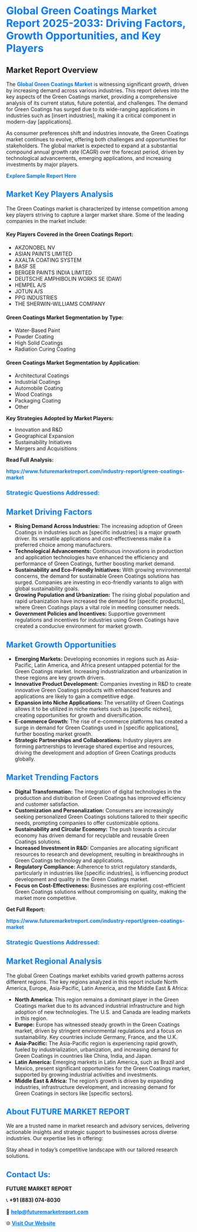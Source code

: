 <h1 style="color: #007BFF;">Global Green Coatings Market Report 2025-2033: Driving Factors, Growth Opportunities, and Key Players</h1>

<section id="overview">
<h2>Market Report Overview</h2>
<p>The <a href="https://www.futuremarketreport.com/industry-report/green-coatings-market" style="color: #007BFF; text-decoration: none;"><strong>Global Green Coatings Market</strong></a> is witnessing significant growth, driven by increasing demand across various industries. This report delves into the key aspects of the Green Coatings market, providing a comprehensive analysis of its current status, future potential, and challenges. The demand for Green Coatings has surged due to its wide-ranging applications in industries such as [insert industries], making it a critical component in modern-day [applications].</p>
<p>As consumer preferences shift and industries innovate, the Green Coatings market continues to evolve, offering both challenges and opportunities for stakeholders. The global market is expected to expand at a substantial compound annual growth rate (CAGR) over the forecast period, driven by technological advancements, emerging applications, and increasing investments by major players.</p>
</section>

<section id="overview">
<p><a href="https://www.futuremarketreport.com/request-sample/reportId=85604" style="color: #007BFF; text-decoration: none;"><strong>Explore Sample Report Here</strong></a></p>
</section>

<section id="key-players">
<h2 style="color: #007BFF;">Market Key Players Analysis</h2>
<p>The Green Coatings market is characterized by intense competition among key players striving to capture a larger market share. Some of the leading companies in the market include:</p>
<h4>Key Players Covered in the Green Coatings Report:</h4>
<ul><li>AKZONOBEL NV</li><li>ASIAN PAINTS LIMITED</li><li>AXALTA COATING SYSTEM</li><li>BASF SE</li><li>BERGER PAINTS INDIA LIMITED</li><li>DEUTSCHE AMPHIBOLIN WORKS SE (DAW)</li><li>HEMPEL A/S</li><li>JOTUN A/S</li><li>PPG INDUSTRIES</li><li>THE SHERWIN-WILLIAMS COMPANY</li></ul>
<h4>Green Coatings Market Segmentation by Type:</h4>
<ul><li>Water-Based Paint</li><li>Powder Coating</li><li>High Solid Coatings</li><li>Radiation Curing Coating</li></ul>

<h4>Green Coatings Market Segmentation by Application:</h4>
<ul><li>Architectural Coatings</li><li>Industrial Coatings</li><li>Automobile Coating</li><li>Wood Coatings</li><li>Packaging Coating</li><li>Other</li></ul>
<p><strong>Key Strategies Adopted by Market Players:</strong></p>
<ul>
<li>Innovation and R&D</li>
<li>Geographical Expansion</li>
<li>Sustainability Initiatives</li>
<li>Mergers and Acquisitions</li>
</ul>
</section>

<section>
<p><strong>Read Full Analysis: </strong></p><a href="https://www.futuremarketreport.com/industry-report/green-coatings-market" style="color: #007BFF; text-decoration: none;"><strong>https://www.futuremarketreport.com/industry-report/green-coatings-market</strong></a>
<h3 style="color: #007BFF;">Strategic Questions Addressed:</h3>
</section>

<section id="driving-factors">
<h2 style="color: #007BFF;">Market Driving Factors</h2>
<ul>
<li><strong>Rising Demand Across Industries:</strong> The increasing adoption of Green Coatings in industries such as [specific industries] is a major growth driver. Its versatile applications and cost-effectiveness make it a preferred choice among manufacturers.</li>
<li><strong>Technological Advancements:</strong> Continuous innovations in production and application technologies have enhanced the efficiency and performance of Green Coatings, further boosting market demand.</li>
<li><strong>Sustainability and Eco-Friendly Initiatives:</strong> With growing environmental concerns, the demand for sustainable Green Coatings solutions has surged. Companies are investing in eco-friendly variants to align with global sustainability goals.</li>
<li><strong>Growing Population and Urbanization:</strong> The rising global population and rapid urbanization have increased the demand for [specific products], where Green Coatings plays a vital role in meeting consumer needs.</li>
<li><strong>Government Policies and Incentives:</strong> Supportive government regulations and incentives for industries using Green Coatings have created a conducive environment for market growth.</li>
</ul>
</section>

<section id="growth-opportunities">
<h2 style="color: #007BFF;">Market Growth Opportunities</h2>
<ul>
<li><strong>Emerging Markets:</strong> Developing economies in regions such as Asia-Pacific, Latin America, and Africa present untapped potential for the Green Coatings market. Increasing industrialization and urbanization in these regions are key growth drivers.</li>
<li><strong>Innovative Product Development:</strong> Companies investing in R&D to create innovative Green Coatings products with enhanced features and applications are likely to gain a competitive edge.</li>
<li><strong>Expansion into Niche Applications:</strong> The versatility of Green Coatings allows it to be utilized in niche markets such as [specific niches], creating opportunities for growth and diversification.</li>
<li><strong>E-commerce Growth:</strong> The rise of e-commerce platforms has created a surge in demand for Green Coatings used in [specific applications], further boosting market growth.</li>
<li><strong>Strategic Partnerships and Collaborations:</strong> Industry players are forming partnerships to leverage shared expertise and resources, driving the development and adoption of Green Coatings products globally.</li>
</ul>
</section>

<section id="trending-factors">
<h2 style="color: #007BFF;">Market Trending Factors</h2>
<ul>
<li><strong>Digital Transformation:</strong> The integration of digital technologies in the production and distribution of Green Coatings has improved efficiency and customer satisfaction.</li>
<li><strong>Customization and Personalization:</strong> Consumers are increasingly seeking personalized Green Coatings solutions tailored to their specific needs, prompting companies to offer customizable options.</li>
<li><strong>Sustainability and Circular Economy:</strong> The push towards a circular economy has driven demand for recyclable and reusable Green Coatings solutions.</li>
<li><strong>Increased Investment in R&D:</strong> Companies are allocating significant resources to research and development, resulting in breakthroughs in Green Coatings technology and applications.</li>
<li><strong>Regulatory Compliance:</strong> Adherence to strict regulatory standards, particularly in industries like [specific industries], is influencing product development and quality in the Green Coatings market.</li>
<li><strong>Focus on Cost-Effectiveness:</strong> Businesses are exploring cost-efficient Green Coatings solutions without compromising on quality, making the market more competitive.</li>
</ul>
</section>

<section>
<p><strong>Get Full Report: </strong></p><a href="https://www.futuremarketreport.com/industry-report/green-coatings-market" style="color: #007BFF; text-decoration: none;"><strong>https://www.futuremarketreport.com/industry-report/green-coatings-market</strong></a>
<h3 style="color: #007BFF;">Strategic Questions Addressed:</h3>
</section>


<section id="regional-analysis">
<h2 style="color: #007BFF;">Market Regional Analysis</h2>
<p>The global Green Coatings market exhibits varied growth patterns across different regions. The key regions analyzed in this report include North America, Europe, Asia-Pacific, Latin America, and the Middle East & Africa:</p>
<ul>
<li><strong>North America:</strong> This region remains a dominant player in the Green Coatings market due to its advanced industrial infrastructure and high adoption of new technologies. The U.S. and Canada are leading markets in this region.</li>
<li><strong>Europe:</strong> Europe has witnessed steady growth in the Green Coatings market, driven by stringent environmental regulations and a focus on sustainability. Key countries include Germany, France, and the U.K.</li>
<li><strong>Asia-Pacific:</strong> The Asia-Pacific region is experiencing rapid growth, fueled by industrialization, urbanization, and increasing demand for Green Coatings in countries like China, India, and Japan.</li>
<li><strong>Latin America:</strong> Emerging markets in Latin America, such as Brazil and Mexico, present significant opportunities for the Green Coatings market, supported by growing industrial activities and investments.</li>
<li><strong>Middle East & Africa:</strong> The region’s growth is driven by expanding industries, infrastructure development, and increasing demand for Green Coatings in sectors like [specific sectors].</li>
</ul>
</section>

<footer>
<h2 style="color: #007BFF;">About FUTURE MARKET REPORT</h2>
<p>We are a trusted name in market research and advisory services, delivering actionable insights and strategic support to businesses across diverse industries. Our expertise lies in offering:</p>

<p>Stay ahead in today’s competitive landscape with our tailored research solutions.</p>

<h2 style="color: #007BFF;">Contact Us:</h2>
<p><strong>FUTURE MARKET REPORT</strong></p>
<p>📞 <strong>+91 (883) 074-8030</strong></p>
<p>📧 <strong><a href="mailto:help@futuremarketreport.com" style="color: #007BFF;">help@futuremarketreport.com</a></strong></p>
<p>🌐 <strong><a href="https://www.futuremarketreport.com/" style="color: #007BFF;">Visit Our Website</a></strong></p>
</footer>